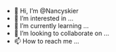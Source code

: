 - 👋 Hi, I’m @Nancyskier
- 👀 I’m interested in ...
- 🌱 I’m currently learning ...
- 💞️ I’m looking to collaborate on ...
- 📫 How to reach me ...

<!---
Nancyskier/Nancyskier is a ✨ special ✨ repository because its `README.md` (this file) appears on your GitHub profile.
You can click the Preview link to take a look at your changes.
--->
